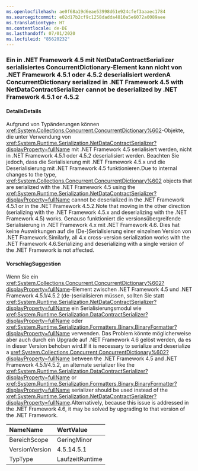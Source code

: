 ```yaml
---
ms.openlocfilehash: ae0f68a19d6eae53998d61e924cfef3aaaec1784
ms.sourcegitcommit: e02d17b2cf9c1258dadda4810a5e6072a0089aee
ms.translationtype: HT
ms.contentlocale: de-DE
ms.lasthandoff: 07/01/2020
ms.locfileid: "85620232"
---
```

### <a name="a-concurrentdictionary-serialized-in-net-framework-45-with-netdatacontractserializer-cannot-be-deserialized-by-net-framework-451-or-452"></a><span data-ttu-id="268e6-101">Ein in .NET Framework 4.5 mit NetDataContractSerializer serialisiertes ConcurrentDictionary-Element kann nicht von .NET Framework 4.5.1 oder 4.5.2 deserialisiert werden</span><span class="sxs-lookup"><span data-stu-id="268e6-101">A ConcurrentDictionary serialized in .NET Framework 4.5 with NetDataContractSerializer cannot be deserialized by .NET Framework 4.5.1 or 4.5.2</span></span>

#### <a name="details"></a><span data-ttu-id="268e6-102">Details</span><span class="sxs-lookup"><span data-stu-id="268e6-102">Details</span></span>

<span data-ttu-id="268e6-103">Aufgrund von Typänderungen können <xref:System.Collections.Concurrent.ConcurrentDictionary%602>-Objekte, die unter Verwendung von <xref:System.Runtime.Serialization.NetDataContractSerializer?displayProperty=fullName> mit .NET Framework 4.5 serialisiert werden, nicht in .NET Framework 4.5.1 oder 4.5.2 deserialisiert werden. Beachten Sie jedoch, dass die Serialisierung mit .NET Framework 4.5.x und die Deserialisierung mit .NET Framework 4.5 funktionieren.</span><span class="sxs-lookup"><span data-stu-id="268e6-103">Due to internal changes to the type, <xref:System.Collections.Concurrent.ConcurrentDictionary%602> objects that are serialized with the .NET Framework 4.5 using the <xref:System.Runtime.Serialization.NetDataContractSerializer?displayProperty=fullName> cannot be deserialized in the .NET Framework 4.5.1 or in the .NET Framework 4.5.2.Note that moving in the other direction (serializing with the .NET Framework 4.5.x and deserializing with the .NET Framework 4.5) works.</span></span> <span data-ttu-id="268e6-104">Genauso funktioniert die versionsübergreifende Serialisierung in .NET Framework 4.x mit .NET Framework 4.6. Dies hat keine Auswirkungen auf die (De-)Serialisierung einer einzelnen Version von .NET Framework.</span><span class="sxs-lookup"><span data-stu-id="268e6-104">Similarly, all 4.x cross-version serialization works with the .NET Framework 4.6.Serializing and deserializing with a single version of the .NET Framework is not affected.</span></span>

#### <a name="suggestion"></a><span data-ttu-id="268e6-105">Vorschlag</span><span class="sxs-lookup"><span data-stu-id="268e6-105">Suggestion</span></span>

<span data-ttu-id="268e6-106">Wenn Sie ein <xref:System.Collections.Concurrent.ConcurrentDictionary%602?displayProperty=fullName>-Element zwischen .NET Framework 4.5 und .NET Framework 4.5.1/4.5.2 (de-)serialisieren müssen, sollten Sie statt <xref:System.Runtime.Serialization.NetDataContractSerializer?displayProperty=fullName> ein Serialisierungsmodul wie <xref:System.Runtime.Serialization.DataContractSerializer?displayProperty=fullName> oder <xref:System.Runtime.Serialization.Formatters.Binary.BinaryFormatter?displayProperty=fullName> verwenden. Das Problem könnte möglicherweise aber auch durch ein Upgrade auf .NET Framework 4.6 gelöst werden, da es in dieser Version behoben wird.</span><span class="sxs-lookup"><span data-stu-id="268e6-106">If it is necessary to serialize and deserialize a <xref:System.Collections.Concurrent.ConcurrentDictionary%602?displayProperty=fullName> between the .NET Framework 4.5 and .NET Framework 4.5.1/4.5.2, an alternate serializer like the <xref:System.Runtime.Serialization.DataContractSerializer?displayProperty=fullName> or <xref:System.Runtime.Serialization.Formatters.Binary.BinaryFormatter?displayProperty=fullName> serializer should be used instead of the <xref:System.Runtime.Serialization.NetDataContractSerializer?displayProperty=fullName>.Alternatively, because this issue is addressed in the .NET Framework 4.6, it may be solved by upgrading to that version of the .NET Framework.</span></span>

| <span data-ttu-id="268e6-107">Name</span><span class="sxs-lookup"><span data-stu-id="268e6-107">Name</span></span>    | <span data-ttu-id="268e6-108">Wert</span><span class="sxs-lookup"><span data-stu-id="268e6-108">Value</span></span>       |
|:--------|:------------|
| <span data-ttu-id="268e6-109">Bereich</span><span class="sxs-lookup"><span data-stu-id="268e6-109">Scope</span></span>   |<span data-ttu-id="268e6-110">Gering</span><span class="sxs-lookup"><span data-stu-id="268e6-110">Minor</span></span>|
|<span data-ttu-id="268e6-111">Version</span><span class="sxs-lookup"><span data-stu-id="268e6-111">Version</span></span>|<span data-ttu-id="268e6-112">4.5.1</span><span class="sxs-lookup"><span data-stu-id="268e6-112">4.5.1</span></span>|
|<span data-ttu-id="268e6-113">Typ</span><span class="sxs-lookup"><span data-stu-id="268e6-113">Type</span></span>|<span data-ttu-id="268e6-114">Laufzeit</span><span class="sxs-lookup"><span data-stu-id="268e6-114">Runtime</span></span>|
